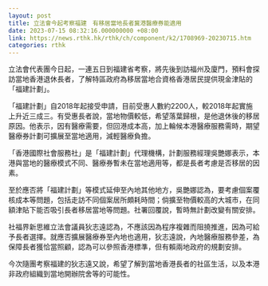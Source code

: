 ```yaml
---
layout: post
title: 立法會今起考察福建　有移居當地長者冀港醫療券能適用
date: 2023-07-15 08:32:16.000000000 +08:00
link: https://news.rthk.hk/rthk/ch/component/k2/1708969-20230715.htm
categories: rthk
---
```


立法會代表團今日起，一連五日到福建省考察，將先後到訪福州及廈門，預料會探訪當地香港退休長者，了解特區政府為移居當地合資格香港居民提供現金津貼的「福建計劃」。

「福建計劃」自2018年起接受申請，目前受惠人數約2200人，較2018年起實施上升近三成三。有受惠長者說，當地物價較低，希望落葉歸根，是他退休後的移居原因。他表示，因有醫療需要，但回港成本高，加上輪候本港醫療服務需時，期望醫療券計劃可擴展至當地適用，減輕醫療負擔。

「香港國際社會服務社」是「福建計劃」代理機構，計劃服務經理吳艷娜表示，本港與當地的醫療模式不同、醫療券暫未在當地適用等，都是長者考慮是否移居的因素。

至於應否將「福建計劃」等模式延伸至內地其他地方，吳艷娜認為，要考慮個案覆核成本等問題，包括走訪不同個案居所頗耗時間；倘擴至物價較高的大城市，在同額津貼下能否吸引長者移居當地等問題。社署回覆說，暫時無計劃改變有關安排。

社福界新思維立法會議員狄志遠認為，不應該因為程序複雜而阻撓推進，因為可給予長者選擇。就應否擴展醫療券至內地也適用，狄志遠說，內地醫療服務參差，為保障長者獲恰當照顧，認為可以參照香港標準，但有賴兩地政府的規劃安排。

今次隨團考察福建的狄志遠又說，希望了解到當地香港長者的社區生活，以及本港非政府組織到當地開辦院舍等的可能性。
